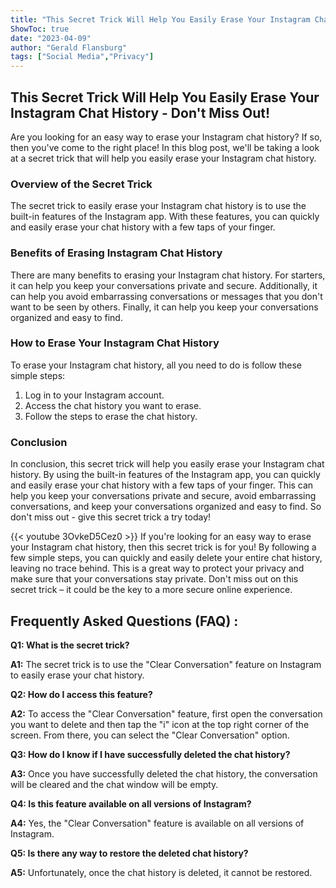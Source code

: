 ```yaml
---
title: "This Secret Trick Will Help You Easily Erase Your Instagram Chat History - Don't Miss Out!"
ShowToc: true 
date: "2023-04-09"
author: "Gerald Flansburg" 
tags: ["Social Media","Privacy"]
---
```

## This Secret Trick Will Help You Easily Erase Your Instagram Chat History - Don't Miss Out!

Are you looking for an easy way to erase your Instagram chat history? If so, then you've come to the right place! In this blog post, we'll be taking a look at a secret trick that will help you easily erase your Instagram chat history.

### Overview of the Secret Trick

The secret trick to easily erase your Instagram chat history is to use the built-in features of the Instagram app. With these features, you can quickly and easily erase your chat history with a few taps of your finger.

### Benefits of Erasing Instagram Chat History

There are many benefits to erasing your Instagram chat history. For starters, it can help you keep your conversations private and secure. Additionally, it can help you avoid embarrassing conversations or messages that you don't want to be seen by others. Finally, it can help you keep your conversations organized and easy to find.

### How to Erase Your Instagram Chat History

To erase your Instagram chat history, all you need to do is follow these simple steps:

1. Log in to your Instagram account.
2. Access the chat history you want to erase.
3. Follow the steps to erase the chat history.

### Conclusion

In conclusion, this secret trick will help you easily erase your Instagram chat history. By using the built-in features of the Instagram app, you can quickly and easily erase your chat history with a few taps of your finger. This can help you keep your conversations private and secure, avoid embarrassing conversations, and keep your conversations organized and easy to find. So don't miss out - give this secret trick a try today!

{{< youtube 3OvkeD5Cez0 >}} 
If you're looking for an easy way to erase your Instagram chat history, then this secret trick is for you! By following a few simple steps, you can quickly and easily delete your entire chat history, leaving no trace behind. This is a great way to protect your privacy and make sure that your conversations stay private. Don't miss out on this secret trick – it could be the key to a more secure online experience.

## Frequently Asked Questions (FAQ) :
**Q1: What is the secret trick?**

**A1:** The secret trick is to use the "Clear Conversation" feature on Instagram to easily erase your chat history.

**Q2: How do I access this feature?**

**A2:** To access the "Clear Conversation" feature, first open the conversation you want to delete and then tap the "i" icon at the top right corner of the screen. From there, you can select the "Clear Conversation" option.

**Q3: How do I know if I have successfully deleted the chat history?**

**A3:** Once you have successfully deleted the chat history, the conversation will be cleared and the chat window will be empty.

**Q4: Is this feature available on all versions of Instagram?**

**A4:** Yes, the "Clear Conversation" feature is available on all versions of Instagram.

**Q5: Is there any way to restore the deleted chat history?**

**A5:** Unfortunately, once the chat history is deleted, it cannot be restored.


